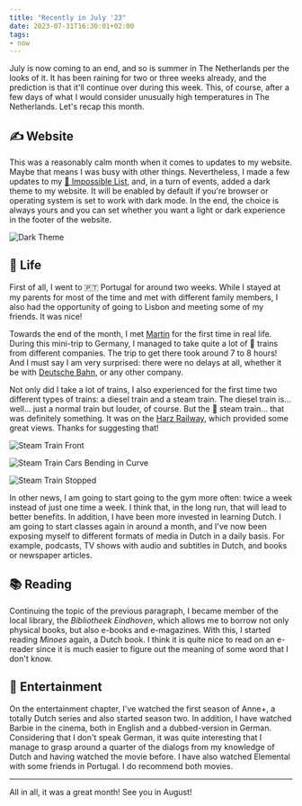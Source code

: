 ```yaml
---
title: "Recently in July '23"
date: 2023-07-31T16:30:01+02:00
tags:
- now
---
```


July is now coming to an end, and so is summer in The Netherlands per the looks of it. It has been
raining for two or three weeks already, and the prediction is that it'll continue over during this week.
This, of course, after a few days of what I would consider unusually high temperatures in The Netherlands.
Let's recap this month.

<!--more-->

## ✍️ Website

This was a reasonably calm month when it comes to updates to my website. Maybe that means I was busy
with other things. Nevertheless, I made a few updates to my [🚀 Impossible List](/impossible-list/), and,
in a turn of events, added a dark theme to my website. It will be enabled by default if you're browser
or operating system is set to work with dark mode. In the end, the choice is always yours and you can
set whether you want a light or dark experience in the footer of the website.

![Dark Theme](cdn:/2023-07-website-dark-theme?class=fw)

## 🍄 Life

First of all, I went to 🇵🇹 Portugal for around two weeks. While I stayed at my parents for most of the time
and met with different family members, I also had the opportunity of going to Lisbon and meeting some of my friends.
It was nice!

Towards the end of the month, I met [Martin](https://mew.tv/) for the first time in real life. During this mini-trip
to Germany, I managed to take quite a lot of 🚝 trains from different companies. The trip to get there took around 7 to 8 hours!
And I must say I am very surprised: there were no delays at all, whether it be with
[Deutsche Bahn](/2023/02/26/a-deutsche-bahn-tale-on-ice/), or any other company.

Not only did I take a lot of trains, I also experienced for the first time two different types of trains:
a diesel train and a steam train. The diesel train is... well... just a normal train but louder, of course.
But the 🚂 steam train... that was definitely something. It was on the [Harz Railway](https://en.wikipedia.org/wiki/Harz_Railway),
which provided some great views. Thanks for suggesting that!

<div class='fg fw' style='grid-template-columns: repeat(3, 1fr);'>

![](cdn:/2023-07-steam-train-01 "Steam Train Front")

![](cdn:/2023-07-steam-train-02 "Steam Train Cars Bending in Curve")

![](cdn:/2023-07-steam-train-03 "Steam Train Stopped")

</div>

In other news, I am going to start going to the gym more often: twice a week instead of just one time a week.
I think that, in the long run, that will lead to better benefits. In addition, I have been more invested in learning
Dutch. I am going to start classes again in around a month, and I've now been exposing myself to different
formats of media in Dutch in a daily basis. For example, podcasts, TV shows with audio and subtitles in Dutch,
and books or newspaper articles.

## 📚 Reading

Continuing the topic of the previous paragraph, I became member of the local library, the *Bibliotheek Eindhoven*,
which allows me to borrow not only physical books, but also e-books and e-magazines. With this, I started reading
*Minoes* again, a Dutch book. I think it is quite nice to read on an e-reader since it is much easier to figure out
the meaning of some word that I don't know.

## 🍿 Entertainment

On the entertainment chapter, I've watched the first season of Anne+, a totally Dutch series and also
started season two. In addition, I have watched Barbie in the cinema, both in English and a dubbed-version
in German. Considering that I don't speak German, it was quite interesting that I manage to grasp around a
quarter of the dialogs from my knowledge of Dutch and having watched the movie before. I have also watched Elemental
with some friends in Portugal. I do recommend both movies.

<hr>

All in all, it was a great month! See you in August!
